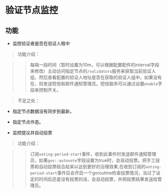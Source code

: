 # 验证节点监控

## 功能
* 监控验证者是否在验证人租中

> 功能介绍：

>> 每隔一段时间（暂时设置为10m，可以根据配置配件的interval字段来修改）主动访问指定节点的`/validators`服务来获取当前验证人组，然后查看配置的验证人地址是否在获取的验证人组中。如果没有在，则发送短信和邮件通知管理员。短信服务可以通过设置`enable`字段来控制开关。

> 不足之处：

>> 
* 指定节点数据没有同步到最新。
* 指定节点作恶。

* 监控提议并自动投票
> 功能介绍：

>> 订阅`voting-period-start`事件，收到此事件时发送邮件通知管理员，如果`gov::autovote`字段设置为true时，会自动投票。把手工投票和自动投票结合起来以达到更好的治理效果,在收到订阅的`voting-period-start`事件后会开启一个goroutine检查投票情况，当过了设定的时间后还是没有投票的话，会自动投票，并把投票结果发送给管理员。





